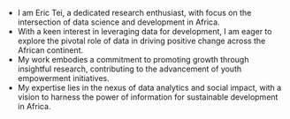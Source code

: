 - I am Eric Tei, a dedicated research enthusiast, with focus on the intersection of data science and development in Africa.
-  With a keen interest in leveraging data for development, I am eager to explore the pivotal role of data in driving positive change across the African continent.
-   My work embodies a commitment to promoting growth through insightful research, contributing to the advancement of youth empowerment initiatives.
-   My expertise lies in the nexus of data analytics and social impact, with a vision to harness the power of information for sustainable development in Africa.
